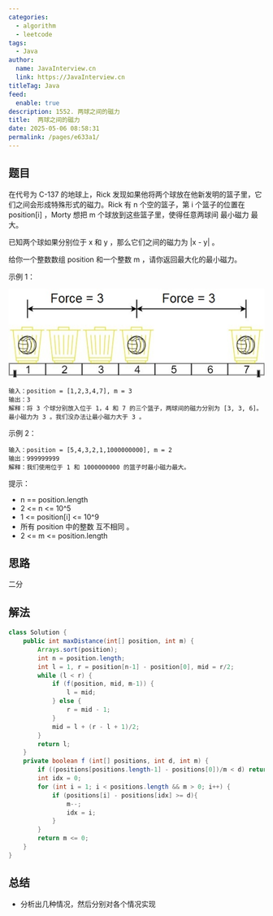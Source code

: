 ```yaml
---
categories: 
  - algorithm
  - leetcode
tags: 
  - Java
author: 
  name: JavaInterview.cn
  link: https://JavaInterview.cn
titleTag: Java
feed: 
  enable: true
description: 1552. 两球之间的磁力
title:  两球之间的磁力
date: 2025-05-06 08:58:31
permalink: /pages/e633a1/
---
```


## 题目

在代号为 C-137 的地球上，Rick 发现如果他将两个球放在他新发明的篮子里，它们之间会形成特殊形式的磁力。Rick 有 n 个空的篮子，第 i 个篮子的位置在 position[i] ，Morty 想把 m 个球放到这些篮子里，使得任意两球间 最小磁力 最大。

已知两个球如果分别位于 x 和 y ，那么它们之间的磁力为 |x - y| 。

给你一个整数数组 position 和一个整数 m ，请你返回最大化的最小磁力。



示例 1：

![q3v1.jpg](../../../media/pictures/leetcode/q3v1.jpg)

    输入：position = [1,2,3,4,7], m = 3
    输出：3
    解释：将 3 个球分别放入位于 1，4 和 7 的三个篮子，两球间的磁力分别为 [3, 3, 6]。最小磁力为 3 。我们没办法让最小磁力大于 3 。
示例 2：

    输入：position = [5,4,3,2,1,1000000000], m = 2
    输出：999999999
    解释：我们使用位于 1 和 1000000000 的篮子时最小磁力最大。


提示：

* n == position.length
* 2 <= n <= 10^5
* 1 <= position[i] <= 10^9
* 所有 position 中的整数 互不相同 。
* 2 <= m <= position.length

## 思路

二分

## 解法
```java
class Solution {
    public int maxDistance(int[] position, int m) {
        Arrays.sort(position);
        int n = position.length;
        int l = 1, r = position[n-1] - position[0], mid = r/2;
        while (l < r) {
            if (f(position, mid, m-1)) {
                l = mid;
            } else {
                r = mid - 1;
            }
            mid = l + (r - l + 1)/2;
        }
        return l;
    }
    private boolean f (int[] positions, int d, int m) {
        if ((positions[positions.length-1] - positions[0])/m < d) return false;
        int idx = 0;
        for (int i = 1; i < positions.length && m > 0; i++) {
            if (positions[i] - positions[idx] >= d){
                m--;
                idx = i;
            }
        }
        return m <= 0;
    }
}

```

## 总结

- 分析出几种情况，然后分别对各个情况实现 
